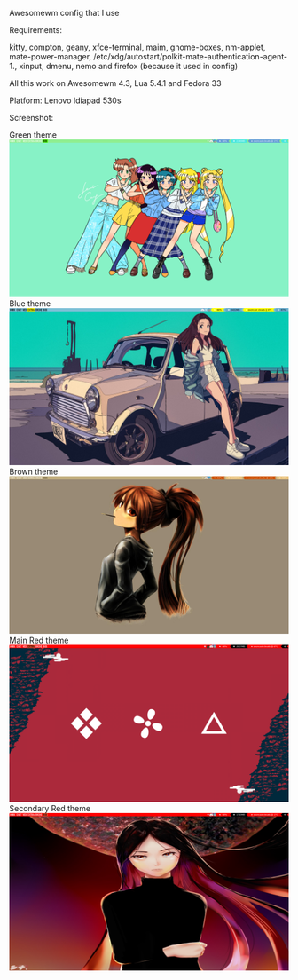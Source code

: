 Awesomewm config that I use

Requirements:

kitty, compton, geany, xfce-terminal, maim, gnome-boxes, nm-applet, mate-power-manager, /etc/xdg/autostart/polkit-mate-authentication-agent-1., xinput, dmenu, nemo and firefox (because it used in config)

All this work on Awesomewm 4.3, Lua 5.4.1 and Fedora 33

Platform: Lenovo Idiapad 530s

Screenshot:

Green theme
![Green theme](/images/green.png)
Blue theme
![Blue theme](/images/blue.png)
Brown theme
![Brown theme](/images/brown.png)
Main Red theme
![Main Red theme](/images/red.png)
Secondary Red theme
![Secondary Red theme](/images/red1.png)
